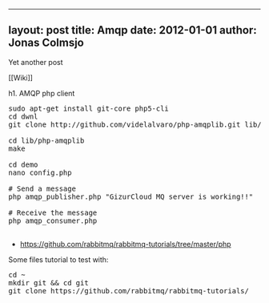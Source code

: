 
---
layout: post
title: Amqp
date: 2012-01-01
author: Jonas Colmsjo
---

Yet another post





[[Wiki]]

h1. AMQP php client


<pre>
sudo apt-get install git-core php5-cli
cd dwnl
git clone http://github.com/videlalvaro/php-amqplib.git lib/php-amqplib

cd lib/php-amqplib
make

cd demo
nano config.php

# Send a message
php amqp_publisher.php "GizurCloud MQ server is working!!"

# Receive the message
php amqp_consumer.php

</pre>


* https://github.com/rabbitmq/rabbitmq-tutorials/tree/master/php

Some files tutorial to test with:
<pre>
cd ~
mkdir git && cd git
git clone https://github.com/rabbitmq/rabbitmq-tutorials/
</pre>
